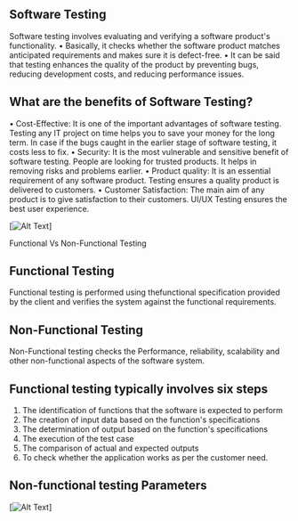 ## Software Testing
Software testing involves evaluating and verifying a
software product's functionality.
• Basically, it checks whether the software product
matches anticipated requirements and makes sure it is
defect-free.
• It can be said that testing enhances the quality of the
product by preventing bugs, reducing development
costs, and reducing performance issues.

## What are the benefits of Software Testing?
• Cost-Effective: It is one of the important advantages
of software testing. Testing any IT project on time
helps you to save your money for the long term. In
case if the bugs caught in the earlier stage of software
testing, it costs less to fix.
• Security: It is the most vulnerable and sensitive
benefit of software testing. People are looking for
trusted products. It helps in removing risks and
problems earlier.
• Product quality: It is an essential requirement of any
software product. Testing ensures a quality product is
delivered to customers.
• Customer Satisfaction: The main aim of any product
is to give satisfaction to their customers. UI/UX Testing
ensures the best user experience.

[![Alt Text](https://tse4.mm.bing.net/th?id=OIP.W6Ra9hxHhsb9see1di1s0AAAAA&pid=Api&P=0&h=180)]


Functional Vs Non-Functional Testing
## Functional Testing             
Functional testing is performed using thefunctional specification provided by the client and verifies the system against the functional requirements.

## Non-Functional Testing
Non-Functional testing checks the Performance, reliability, scalability and other non-functional aspects of the software system.

## Functional testing typically involves six steps
1. The identification of functions that the software is
expected to perform
2. The creation of input data based on the function's
specifications
3. The determination of output based on the function's
specifications
4. The execution of the test case
5. The comparison of actual and expected outputs
6. To check whether the application works as per the
customer need.


## Non-functional testing Parameters
[![Alt Text](https://www.guru99.com/images/1/022218_1114_WhatisNonFu2.png)]

